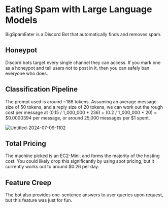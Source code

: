 # Eating Spam with Large Language Models

BigSpamEater is a Discord Bot that automatically finds and removes spam. 

## Honeypot
Discord bots target every single channel they can access. If you mark one as a honeypot and tell users not to post in it, then you can safely ban everyone who does.

## Classification Pipeline
The prompt used is around ~186 tokens. Assuming an average message size of 50 tokens, and a reply size of 20 tokens, we can work out the rough cost per message at 
(0.15 / 1_000_000 * 236) + (0.2 / 1_000_000 * 20) = $0.0000394 per message, or around 25,000 messages per $1 spent.

![Untitled-2024-07-09-1102](https://github.com/user-attachments/assets/2ddf46c7-4512-4e94-b5c2-80e4c04b7c54)

## Total Pricing
The machine picked is an EC2-Mini, and forms the majority of the hosting cost. You could likely drop this significantly by using spot pricing, but it currently works out to around $0.26 per day.

## Feature Creep
The bot also provides one-sentence answers to user queries upon request, but this feature was just for fun. 
